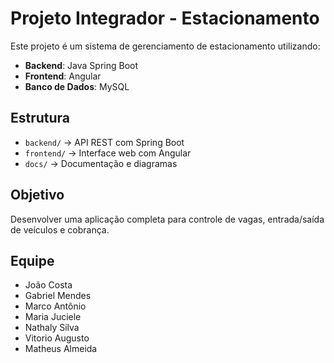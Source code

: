 # Projeto Integrador - Estacionamento

Este projeto é um sistema de gerenciamento de estacionamento utilizando:
- **Backend**: Java Spring Boot
- **Frontend**: Angular
- **Banco de Dados**: MySQL

## Estrutura
- `backend/` → API REST com Spring Boot
- `frontend/` → Interface web com Angular
- `docs/` → Documentação e diagramas

## Objetivo
Desenvolver uma aplicação completa para controle de vagas, entrada/saída de veículos e cobrança.

## Equipe
- João Costa
- Gabriel Mendes
- Marco Antônio
- Maria Juciele
- Nathaly Silva
- Vitorio Augusto
- Matheus Almeida
